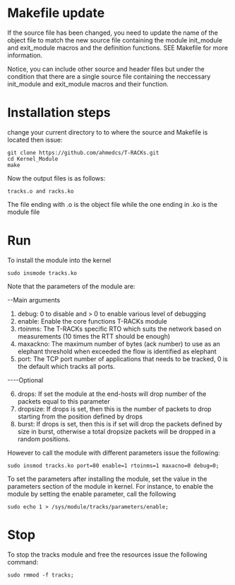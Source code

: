 # Makefile update
If the source file has been changed, you need to update the name of the object file to match the new source file containing the module init_module and exit_module macros and the definition functions. SEE Makefile for more information.

Notice, you can include other source and header files but under the condition that there are a single source file containing the neccessary init_module and exit_module macros and their function.

# Installation steps

change your current directory to to where the source and Makefile is located then issue:

```
git clone https://github.com/ahmedcs/T-RACKs.git
cd Kernel_Module
make
```

Now the output files is as follows:
```
tracks.o and racks.ko
```
The file ending with .o is the object file while the one ending in .ko is the module file


# Run
To install the module into the kernel
```
sudo insmode tracks.ko 
```

Note that the parameters of the module are:  

--Main arguments  
 
1. debug: 0 to disable and > 0 to enable various level of debugging
2. enable: Enable the core functions T-RACKs module  
3. rtoinms: The T-RACKs specific RTO which suits the network based on measurements (10 times the RTT should be enough)  
4. maxackno: The maximum number of bytes (ack number) to use as an elephant threshold when exceeded the flow is identified as elephant
5. port: The TCP port number of applications that needs to be tracked, 0 is the default which tracks all ports.  
 
----Optional 
 
6. drops: If set the module at the end-hosts will drop number of the packets equal to this parameter
7. dropsize: If drops is set, then this is the number of packets to drop starting from the position defined by drops 
8. burst: If drops is set, then this is if set will drop the packets defined by size in burst, otherwise a total dropsize packets will be dropped in a random positions. 
 
However to call the module with different parameters issue the following: 
```
sudo insmod tracks.ko port=80 enable=1 rtoinms=1 maxacno=0 debug=0;
```
 
To set the parameters after installing the module, set the value in the parameters section of the module in kernel. 
For instance, to enable the module by setting the enable parameter, call the following 
```
sudo echo 1 > /sys/module/tracks/parameters/enable;
```

# Stop

To stop the tracks module and free the resources issue the following command:

```
sudo rmmod -f tracks;
```
